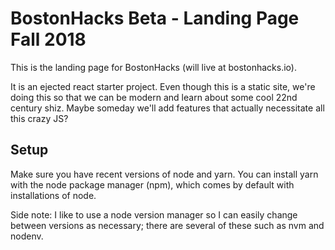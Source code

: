 # BostonHacks Beta - Landing Page Fall 2018
This is the landing page for BostonHacks (will live at bostonhacks.io).

It is an ejected react starter project. Even though this is a static site, we're doing this so that we can be modern and learn about some cool 22nd century shiz. Maybe someday we'll add features that actually necessitate all this crazy JS?

## Setup

Make sure you have recent versions of node and yarn. You can install yarn with the node package manager (npm), which comes by default with installations of node.

Side note: I like to use a node version manager so I can easily change between versions as necessary; there are several of these such as nvm and nodenv. 